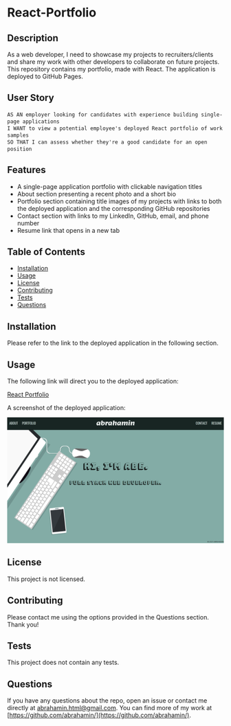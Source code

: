 # React-Portfolio

## Description

As a web developer, I need to showcase my projects to recruiters/clients and share my work with other developers to collaborate on future projects. This repository contains my portfolio, made with React. The application is deployed to GitHub Pages.

## User Story

```
AS AN employer looking for candidates with experience building single-page applications
I WANT to view a potential employee's deployed React portfolio of work samples
SO THAT I can assess whether they're a good candidate for an open position
```

## Features

- A single-page application portfolio with clickable navigation titles
- About section presenting a recent photo and a short bio
- Portfolio section containing title images of my projects with links to both the deployed application and the corresponding GitHub repositories
- Contact section with links to my LinkedIn, GitHub, email, and phone number
- Resume link that opens in a new tab

## Table of Contents

- [Installation](#installation)
- [Usage](#usage)
- [License](#license)
- [Contributing](#contributing)
- [Tests](#tests)
- [Questions](#questions)

## Installation

Please refer to the link to the deployed application in the following section.

## Usage

The following link will direct you to the deployed application:

[React Portfolio](https://abrahamin.github.io/React-Portfolio)

A screenshot of the deployed application:

![Portfolio Screenshot](/src/assets/portfolio-screenshot.png)

## License

This project is not licensed.

## Contributing

Please contact me using the options provided in the Questions section. Thank you!

## Tests

This project does not contain any tests.

## Questions

If you have any questions about the repo, open an issue or contact me directly at abrahamin.html@gmail.com. You can find more of my work at [https://github.com/abrahamin/](https://github.com/abrahamin/).
